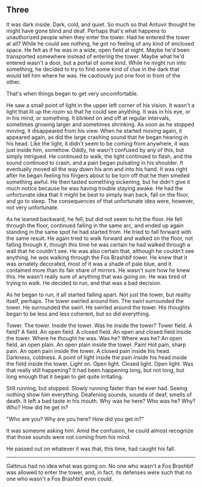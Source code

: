 ## Three

It was dark inside. Dark, cold, and quiet. So much so that Antuvir thought he might have gone blind and deaf. Perhaps that's what happens to unauthorized people when they enter the tower. Had he entered the tower at all? While he could see nothing, he got no feeling of any kind of enclosed space. He felt as if he was in a wide, open field at night. Maybe he'd been transported somewhere instead of entering the tower. Maybe what he'd entered wasn't a door, but a portal of some kind. While he might run into something, he decided to try to find some kind of clue in the dark that would tell him where he was. He cautiously put one foot in front of the other.

That's when things began to get very uncomfortable.

He saw a small point of light in the upper left corner of his vision. It wasn't a light that lit up the room so that he could see anything. It was in his eye, or in his mind, or something. It blinked on and off at regular intervals, sometimes growing larger and sometimes shrinking. As soon as he stopped moving, it disappeared from his view. When he started moving again, it appeared again, as did the large crashing sound that he began hearing in his head. Like the light, it didn't seem to be coming from anywhere, it was just inside him, somehow. Oddly, he wasn't confused by any of this, but simply intrigued. He continued to walk, the light continued to flash, and the sound continued to crash, and a pain began pulsating in his shoulder. It eventually moved all the way down his arm and into his hand. It was right after he began feeling his fingers about to be torn off that he then smelled something awful. He then tasted something sickening, but he didn't give it much notice because he was having trouble staying awake. He had the unfortunate idea that it might be best to simply lean back, fall on the floor, and go to sleep. The consequences of that unfortunate idea were, however, not very unfortunate.

As he leaned backward, he fell, but did not seem to hit the floor. He fell through the floor, continued falling in the same arc, and ended up again standing in the same spot he had started from. He tried to fall forward with the same result. He again tried to walk forward and walked on the floor, not falling through it, though this time he was certain he had walked through a wall that he couldn't see. He was also certain that, although he couldn't see anything, he *was* walking through the Fos Brashbif tower. He knew that it was ornately decorated, most of it was a shade of pale blue, and it contained more than its fair share of mirrors. He wasn't sure how he knew this. He wasn't really sure of anything that was going on. He was tired of trying to walk. He decided to run, and that was a bad decision.

As he began to run, it all started falling apart. Not just the tower, but reality itself, perhaps. The tower swirled around him. The swirl surrounded the tower. He surrounded the swirl. He swirled around the tower. His thoughts began to be less and less coherent, but so did everything.

Tower. The tower. Inside the tower. Was he inside the tower? Tower field. A field? A field. An open field. A closed field. An open and closed field inside the tower. Where he thought he was. Was he? Where was he? An open field, an open plain. An open plain inside the tower. Pain! Hot pain, sharp pain. An open pain inside the tower. A closed pain inside his head. Darkness, coldness. A point of light inside the pain inside his head inside the field inside the tower. Light on. Open light. Closed light. Open light. Was that really still happening? It had been happening long, but not long, but long enough that it began to get quite irritating.

Still running, but stopped. Slowly running faster than he ever had. Seeing nothing show him everything. Deafening sounds, sounds of deaf, smells of death. It left a bad taste in his mouth. Why was he here? Who was he? Why? Who? How did he get in?

"Who are you? Why are you here? How did you get in?"

It was someone asking him. Amid the confusion, he could almost recognize that those sounds were not coming from his mind.

He passed out on whatever it was that, this time, had caught his fall.

***

Galtinus had no idea what was going on. No one who wasn't a Fos Brashbif was allowed to enter the tower, and, in fact, its defenses were such that no one who wasn't a Fos Brashbif even *could*.
